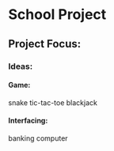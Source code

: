 
# School Project

## Project Focus: 
### Ideas:
#### Game:
snake
tic-tac-toe
blackjack
#### Interfacing:
banking
computer


